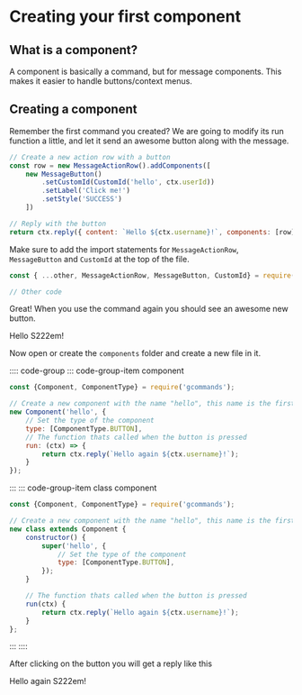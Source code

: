 # Creating your first component

## What is a component?

A component is basically a command, but for message components. This makes it easier to handle buttons/context menus.

## Creating a component

Remember the first command you created? We are going to modify its run function a little, and let it send an awesome button along with the message.

```js
// Create a new action row with a button
const row = new MessageActionRow().addComponents([
	new MessageButton()
		.setCustomId(CustomId('hello', ctx.userId))
		.setLabel('Click me!')
		.setStyle('SUCCESS')
	])

// Reply with the button
return ctx.reply({ content: `Hello ${ctx.username}!`, components: [row] });
```

Make sure to add the import statements for `MessageActionRow`, `MessageButton` and `CustomId` at the top of the file.

```js
const { ...other, MessageActionRow, MessageButton, CustomId} = require('gcommands');

// Other code
```

Great! When you use the command again you should see an awesome new button.

<DiscordMessages>
	<DiscordMessage profile="bot">
		<template #interactions>
			<DiscordInteraction
				profile="user"
				author="GCommands"
				:command="true"
			>hello</DiscordInteraction>
		</template>
		Hello S222em!
		<template #actions>
        	<DiscordButtons>
        		<DiscordButton type="success">Click me!</DiscordButton>
        	</DiscordButtons>
        </template>
	</DiscordMessage>
</DiscordMessages>

Now open or create the `components` folder and create a new file in it.

:::: code-group
::: code-group-item component

```js
const {Component, ComponentType} = require('gcommands');

// Create a new component with the name "hello", this name is the first argument of CustomId: CustomId('hello')
new Component('hello', {
	// Set the type of the component
	type: [ComponentType.BUTTON],
	// The function thats called when the button is pressed
	run: (ctx) => {
		return ctx.reply(`Hello again ${ctx.username}!`);
	}
});
```

:::
::: code-group-item class component

```js
const {Component, ComponentType} = require('gcommands');

// Create a new component with the name "hello", this name is the first argument of CustomId: CustomId('hello')
new class extends Component {
	constructor() {
		super('hello', {
			// Set the type of the component
			type: [ComponentType.BUTTON],
		});
	}

	// The function thats called when the button is pressed
	run(ctx) {
		return ctx.reply(`Hello again ${ctx.username}!`);
	}
};
```

:::
::::

After clicking on the button you will get a reply like this

<DiscordMessages>
	<DiscordMessage profile="bot">
    	Hello again S222em!
    </DiscordMessage>
</DiscordMessages>


